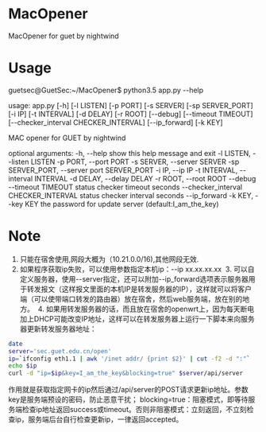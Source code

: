 # MacOpener
MacOpener for guet by nightwind

# Usage
guetsec@GuetSec:~/MacOpener$ python3.5 app.py  --help

usage: app.py [-h] [-l LISTEN] [-p PORT] [-s SERVER] [-sp SERVER_PORT] [-i IP]
              [-t INTERVAL] [-d DELAY] [-r ROOT] [--debug] [--timeout TIMEOUT]
              [--checker_interval CHECKER_INTERVAL] [--ip_forward] [-k KEY]

MAC opener for GUET by nightwind

optional arguments:
  -h, --help            show this help message and exit
  -l LISTEN, --listen LISTEN
  -p PORT, --port PORT
  -s SERVER, --server SERVER
  -sp SERVER_PORT, --server port SERVER_PORT
  -i IP, --ip IP
  -t INTERVAL, --interval INTERVAL
  -d DELAY, --delay DELAY
  -r ROOT, --root ROOT
  --debug
  --timeout TIMEOUT     status checker timeout seconds
  --checker_interval CHECKER_INTERVAL
                        status checker interval seconds
  --ip_forward
  -k KEY, --key KEY     the password for update server (default:I_am_the_key)


  
# Note
  1. 只能在宿舍使用,网段大概为（10.21.0.0/16),其他网段无效.
  2. 如果程序获取ip失败，可以使用参数指定本机ip：--ip xx.xx.xx.xx
  3. 可以自定义服务器，使用--server指定，还可以附加--ip_forward选项表示服务器用于转发报文（这样报文里面的本机IP是转发服务器的IP），这样就可以将客户端（可以使带端口转发的路由器）放在宿舍，然后web服务端，放在别的地方。
  4. 如果用转发服务器的话，而且放在宿舍的openwrt上，因为每天断电加上DHCP可能改变IP地址，这样可以在转发服务器上运行一下脚本来向服务器更新转发服务器地址：
 
``` bash
date
server='sec.guet.edu.cn/open'
ip=`ifconfig eth1.1 | awk '/inet addr/ {print $2}' | cut -f2 -d ":"`
echo $ip
curl -d "ip=$ip&key=I_am_the_key&blocking=true" $server/api/server
```
  作用就是获取指定网卡的ip然后通过/api/server的POST请求更新ip地址。参数key是服务端预设的密码，防止恶意干扰；
  blocking=true：阻塞模式，即等待服务端检查ip地址返回success或timeout。否则非阻塞模式：立刻返回，不立刻检查ip，服务端后台自行检查更新ip，一律返回accepted。
